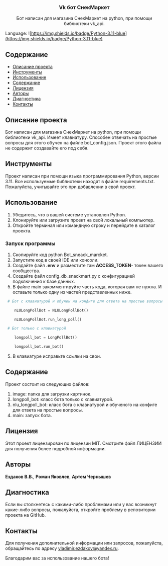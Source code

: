 <br/>
  <h3 align="center">Vk бот СнекМаркет</h3>

  <p align="center">
    Бот написан для магазина СнекМаркет на python, при помощи библиотеки vk_api. 
  </p>
</p>

Language: ![https://img.shields.io/badge/Python-3.11-blue](https://img.shields.io/badge/Python-3.11-blue)

## Содержание

* [Описание проекта](#Описание_проекта)
* [Инструменты](#Инструменты)
* [Использование](#Использование)
* [Содержание](#Содержание)
* [Лицензия](#Лицензия)
* [Авторы](#авторы)
* [Диагностика](#Диагностика)
* [Контакты](#Контакты)
  
## Описание проекта

 Бот написан для магазина СнекМаркет на python, при помощи библиотеки vk_api. Имеет клавиатуру. Способен отвечать на простые вопросы для этого обучен на файле bot_config.json. Проект этого файла не содержит создавайте его под себя.

## Инструменты

Проект написан при помощи языка программирования Python, версии 3.11.
Все используемые библиотеки находят в файле requirements.txt.
Пожалуйста, учитывайте это при добавлении в свой проект.

## Использование
1. Убедитесь, что в вашей системе установлен Python.
2. Клонируйте или загрузите проект на свой локальный компьютер.
3. Откройте терминал или командную строку и перейдите в каталог проекта.
### Запуск программы
1. Скопируйте код python Bot_sneack_marcket.
2. Запустите код в своей IDE или консоли.
3. Создайте файл **.env**  и разместите там **ACCESS_TOKEN**- 
	токен вашего сообщества.
4. Создайте файл config_db_snackmart.py с конфигурацией подключения
   к базе данных.
1. В файле main закомментируйте часть кода, которая вам не нужна.
	И оставьте только одну из частей представленных ниже.
```Python
 # Бот с клавиатурой и обучен на конфиге для ответа на простые вопросы

    nLULongPollBot = NLULongPollBot()

    nLULongPollBot.run_long_poll()
```
```Python
 # Бот только с клавиатурой

    longpoll_bot = LongPollBot()

    longpoll_bot.run_bot()
```
5. В клавиатуре исправьте ссылки на свои.
## Содержание

Проект состоит из следующих файлов:
1. image: папка для загрузки картинок.
2. longpoll_bot: класс бота только с клавиатурой.
3. nlu_longpoll_bot: класс бота с клавиатурой и обученого на конфиге для ответа на простые вопросы.
4. main: запуск бота.

## Лицензия

Этот проект лицензирован по лицензии MIT. Смотрите файл ЛИЦЕНЗИИ для получения более подробной информации.

## Авторы

**Ездаков В.В.**, **Роман Яковлев**, **Артем Чернышев**

## Диагностика
Если вы столкнетесь с какими-либо проблемами или у вас возникнут какие-либо вопросы, пожалуйста, откройте проблему в репозитории проекта на GitHub.

## Контакты
Для получения дополнительной информации или запросов, пожалуйста, обращайтесь по адресу vladimir.ezdakov@yandex.ru.

Благодарим вас за использование нашего бота!
